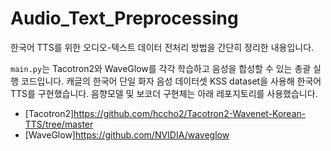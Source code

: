 # Audio_Text_Preprocessing
한국어 TTS를 위한 오디오-텍스트 데이터 전처리 방법을 간단히 정리한 내용입니다.

`main.py`는 Tacotron2와 WaveGlow를 각각 학습하고 음성을 합성할 수 있는 총괄 실행 코드입니다.
캐글의 한국어 단일 화자 음성 데이터셋 KSS dataset을 사용해 한국어 TTS를 구현했습니다. 
음향모델 및 보코더 구현체는 아래 레포지토리를 사용했습니다. 

- [Tacotron2]https://github.com/hccho2/Tacotron2-Wavenet-Korean-TTS/tree/master
- [WaveGlow]https://github.com/NVIDIA/waveglow
